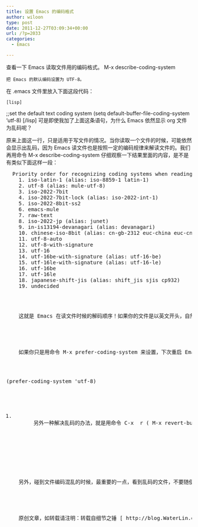 ```yaml
---
title: 设置 Emacs 的编码格式
author: wiloon
type: post
date: 2011-12-27T03:09:34+00:00
url: /?p=2033
categories:
  - Emacs

---
```


  <div style="text-align: left;" align="center">
    查看一下 Emacs 读取文件用的编码格式。 M-x describe-coding-system
  
  
  
    把 Emacs 的默认编码设置为 UTF-8。
  
  
  <p style="text-align: left;">
    在 .emacs 文件里放入下面这段代码：
  
  
  
    [lisp]
 ;;set the default text coding system
 (setq default-buffer-file-coding-system &#8216;utf-8)
 [/lisp]
 可是即使我加了上面这条语句，为什么 Emacs 依然显示 org 文件为乱码呢？
  
  
  <p style="text-align: left;">
    原来上面这一行，只是适用于写文件的情况。当你读取一个文件的时候，可能依然会显示出乱码，因为 Emacs 读文件也是按照一定的编码规律来解读文件的。我们再用命令 M-x describe-coding-system 仔细观察一下结果里面的内容，是不是有类似下面这样一段：
  
  
  <pre style="text-align: left;">  Priority order for recognizing coding systems when reading files:
    1. iso-latin-1 (alias: iso-8859-1 latin-1)
    2. utf-8 (alias: mule-utf-8)
    3. iso-2022-7bit
    4. iso-2022-7bit-lock (alias: iso-2022-int-1)
    5. iso-2022-8bit-ss2
    6. emacs-mule
    7. raw-text
    8. iso-2022-jp (alias: junet)
    9. in-is13194-devanagari (alias: devanagari)
    10. chinese-iso-8bit (alias: cn-gb-2312 euc-china euc-cn cn-gb gb2312)
    11. utf-8-auto
    12. utf-8-with-signature
    13. utf-16
    14. utf-16be-with-signature (alias: utf-16-be)
    15. utf-16le-with-signature (alias: utf-16-le)
    16. utf-16be
    17. utf-16le
    18. japanese-shift-jis (alias: shift_jis sjis cp932)
    19. undecided
  
  <p style="text-align: left;">
    这就是 Emacs 在读文件时候的解码顺序！如果你的文件是以英文开头，自然会套用第一种方法。这个时候，我们还需要调整一下这个编码的先后次序。用命令 M-x prefer-coding-system 就可以调整这些顺序。调整完顺序，再打开 org 文件看一看，终于恢复原貌了。
  
  
  <p style="text-align: left;">
    如果你只是用命令 M-x prefer-coding-system 来设置，下次重启 Emacs 的时候，这个设置就会自动清除。如果需要每次都采用这个设置，可以把下面这行扔到 .emacs 里指定优先用 utf-8 来解码：
  
  
  <pre style="text-align: left;">(prefer-coding-system 'utf-8)
  
  <ol style="text-align: left;">
    <li>
      另外一种解决乱码的办法，就是用命令 C-x <RET> r ( M-x revert-buffer-with-coding-system) 来用指定的编码重新读入这个文件。
    </li>
  </ol>
  
  <p style="text-align: left;">
    另外，碰到文件编码混乱的时候，最重要的一点，看到乱码的文件，不要随便保存。有关 Emacs 编码格式的详情可以看看官方文档。
  
  
  <p style="text-align: left;">
    原创文章，如转载请注明：转载自细节之锤 [ http://blog.WaterLin.org/ ]
  
